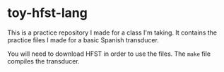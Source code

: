 # toy-hfst-lang

This is a practice repository I made for a class I'm taking. It contains the practice files I made for a basic Spanish transducer. 

You will need to download HFST in order to use the files. The `make` file compiles the transducer.